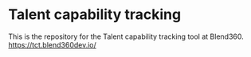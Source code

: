 # Talent capability tracking
This is the repository for the Talent capability tracking tool at Blend360.
https://tct.blend360dev.io/
